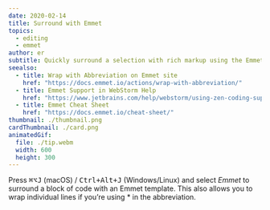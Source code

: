 ```yaml
---
date: 2020-02-14
title: Surround with Emmet
topics:
  - editing
  - emmet
author: er
subtitle: Quickly surround a selection with rich markup using the Emmet toolkit.
seealso:
  - title: Wrap with Abbreviation on Emmet site
    href: "https://docs.emmet.io/actions/wrap-with-abbreviation/"
  - title: Emmet Support in WebStorm Help
    href: "https://www.jetbrains.com/help/webstorm/using-zen-coding-support.html"
  - title: Emmet Cheat Sheet
    href: "https://docs.emmet.io/cheat-sheet/"
thumbnail: ./thumbnail.png
cardThumbnail: ./card.png
animatedGif:
  file: ./tip.webm
  width: 600
  height: 300
---
```


Press <kbd>⌘⌥J</kbd> (macOS) / <kbd>Ctrl+Alt+J</kbd> (Windows/Linux) and select _Emmet_ to surround a block of code with an Emmet template. This also allows you to wrap individual lines if you’re using \* in the abbreviation.
